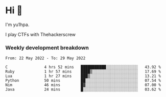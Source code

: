 # Hi 👋

I'm yu1hpa.

I play CTFs with Thehackerscrew

### Weekly development breakdown

<!--START_SECTION:waka-->

```text
From: 22 May 2022 - To: 29 May 2022

C                4 hrs 52 mins   ███████████░░░░░░░░░░░░░░   43.92 %
Ruby             1 hr 57 mins    ████▒░░░░░░░░░░░░░░░░░░░░   17.69 %
Lua              1 hr 27 mins    ███▒░░░░░░░░░░░░░░░░░░░░░   13.21 %
Python           50 mins         ██░░░░░░░░░░░░░░░░░░░░░░░   07.54 %
Nim              46 mins         █▓░░░░░░░░░░░░░░░░░░░░░░░   07.00 %
Java             24 mins         █░░░░░░░░░░░░░░░░░░░░░░░░   03.62 %
```

<!--END_SECTION:waka-->

